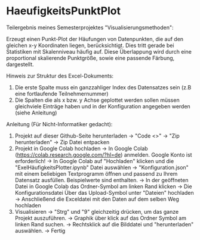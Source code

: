 # HaeufigkeitsPunktPlot

Teilergebnis meines Semesterprojektes "Visualisierungsmethoden":

Erzeugt einen Punkt-Plot der Häufungen von Datenpunkten, die auf den gleichen x-y Koordinaten liegen, berücksichtigt.
Dies tritt gerade bei Statistiken mit Skalenniveau häufig auf. 
Diese Überlappung wird durch eine proportional skalierende Punktgröße, sowie eine passende Färbung, dargestellt.

Hinweis zur Struktur des Excel-Dokuments:
  1. Die erste Spalte muss ein ganzzahliger Index des Datensatzes sein (z.B eine fortlaufende Teilnehmernummer)
  2. Die Spalten die als x bzw. y Achse geplottet werden sollen müssen gleichviele Einträge haben und in der Konfiguration angegeben werden (siehe Anleitung) 

Anleitung (Für Nicht-Informatiker gedacht):
  1. Projekt auf dieser Github-Seite herunterladen
       -> "Code <>"
       -> "Zip herunterladen"
       -> Zip Datei entpacken
  2. Projekt in Google Colab hochladen
       -> In Google Colab (https://colab.research.google.com/?hl=de) anmelden. Google Konto ist erforderlich!
       -> In Google Colab auf "Hochladen" klicken und die "ExelHäufigkeitsPlotter.ipynb" Datei auswählen
       -> "Konfiguration.json" mit einem beliebigen Textprogramm öffnen und passend zu Ihrem Datensatz ausfüllen. Beispielwerte sind enthalten.
       -> In der geöffneten Datei in Google Colab das Ordner-Symbol am linken Rand klicken
       -> Die Konfigurationsdatei Über das Upload-Symbol unter "Dateien" hochladen
       -> Anschließend die Exceldatei mit den Daten auf dem selben Weg hochladen
  3. Visualisieren
       -> "Strg" und "9" gleichzeitig drücken, um das ganze Projekt auszuführen.
       -> Graphik über klick auf das Ordner Symbol am linken Rand suchen.
       -> Rechtsklick auf die Bilddatei und "herunterladen" auswählen.
       -> Fertig
       


